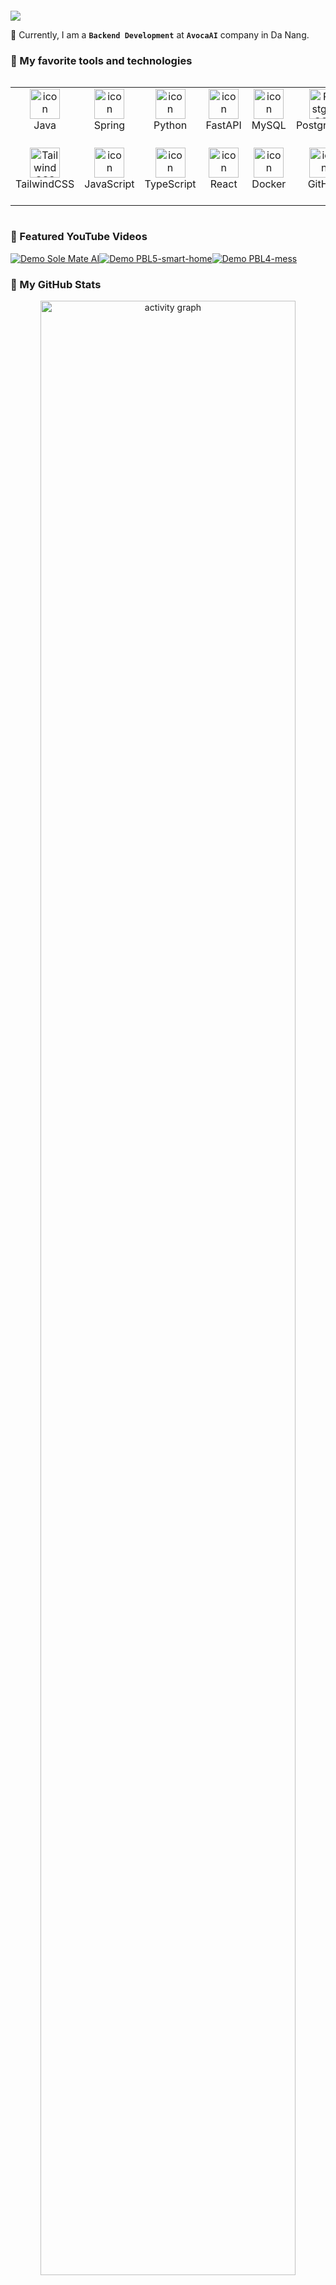 <h1 style="font-size: 20px; text-align: left;">
    <img src="https://readme-typing-svg.herokuapp.com/?font=Righteous&size=25&center=true&vCenter=true&width=350&height=50&duration=4000&lines=Hi+There!+👋;+I'm+Do+Nguyen+Anh!;" />
</h1>

🚀 Currently, I am a **`Backend Development`** at **`AvocaAI`** company in Da Nang.<br/>

### 🌱 My favorite tools and technologies

<div style="display: flex; align-items: flex-start; align: center">
  <table align="center">
    <tr>
      <td align="center" width="70">
        <img
          src="https://techstack-generator.vercel.app/java-icon.svg"
          alt="icon"
          width="48"
          height="48"
        />
        <br />Java
      </td>
      <td align="center" width="70">
        <img
          src="https://skillicons.dev/icons?i=spring"
          alt="icon"
          width="48"
          height="48"
        />
        <br />Spring
      </td>
      <td align="center" width="70">
        <img
          src="https://techstack-generator.vercel.app/python-icon.svg"
          alt="icon"
          width="48"
          height="48"
        />
        <br />Python
      </td>
      <td align="center" width="70">
        <img
          src="https://skillicons.dev/icons?i=fastapi"
          alt="icon"
          width="48"
          height="48"
        />
        <br />FastAPI
      </td>
      <td align="center" width="70">
        <img
          src="https://techstack-generator.vercel.app/mysql-icon.svg"
          alt="icon"
          width="48"
          height="48"
        />
        <br />MySQL
      </td>
      <td align="center" width="70">
        <img
          src="https://skillicons.dev/icons?i=postgres"
          width="48"
          height="48"
          alt="PostgreSQL"
        />
        <br />PostgreSQL
      </td>
      <td align="center" width="70">
        <img
          src="https://skillicons.dev/icons?i=html"
          width="48"
          height="48"
          alt="HTML5"
        />
        <br />HTML5
      </td>
      <td align="center" width="70">
        <img
          src="https://skillicons.dev/icons?i=css"
          width="48"
          height="48"
          alt="CSS3"
        />
        <br />CSS3
      </td>
      <td align="center" width="70">
        <img
          src="https://skillicons.dev/icons?i=sass"
          width="48"
          height="48"
          alt="SASS"
        />
        <br />SASS
      </td>
    </tr>
    <tr>
      <td align="center" width="70">
        <img
          src="https://skillicons.dev/icons?i=tailwind"
          width="48"
          height="48"
          alt="TailwindCSS"
        />
        <br />TailwindCSS
      </td>
      <td align="center" width="70">
        <img
          src="https://techstack-generator.vercel.app/js-icon.svg"
          alt="icon"
          width="48"
          height="48"
        />
        <br />JavaScript
      </td>
      <td align="center" width="70">
        <img
          src="https://techstack-generator.vercel.app/ts-icon.svg"
          alt="icon"
          width="48"
          height="48"
        />
        <br />TypeScript
      </td>
      <td align="center" width="70">
        <img
          src="https://techstack-generator.vercel.app/react-icon.svg"
          alt="icon"
          width="48"
          height="48"
        />
        <br />React
      </td>
      <td align="center" width="70">
        <img
          src="https://techstack-generator.vercel.app/docker-icon.svg"
          alt="icon"
          width="48"
          height="48"
        />
        <br />Docker
      </td>
      <td align="center" width="70">
        <img
          src="https://techstack-generator.vercel.app/github-icon.svg"
          alt="icon"
          width="48"
          height="48"
        />
        <br />GitHub
      </td>
      <td align="center" width="70">
        <img
          src="https://skillicons.dev/icons?i=idea"
          alt="icon"
          width="48"
          height="48"
        />
        <br />IntelliJ IDEA
      </td>
      <td align="center" width="70">
        <img
          src="https://skillicons.dev/icons?i=vscode"
          width="48"
          height="48"
          alt="VS Code Insiders"
        />
        <br />VS Code Insiders
      </td>
      <td align="center" width="70">
        <img
          src="https://skillicons.dev/icons?i=postman"
          alt="icon"
          width="48"
          height="48"
        />
        <br />Postman
      </td>
    </tr>
  </table>
</div>

### 🌱 Featured YouTube Videos

[![Demo Sole Mate AI](https://ytcards.demolab.com/?id=V6HKYMzLA9E&title=Demo+Sole+Mate+AI&lang=en&timestamp=1717520400&background_color=%230d1117&title_color=%23ffffff&stats_color=%23dedede&max_title_lines=1&width=200&border_radius=5&duration=285 "Demo Sole Mate AI")](https://youtu.be/V6HKYMzLA9E?si=3JZ_D3ELwOQ)[![Demo PBL5-smart-home](https://ytcards.demolab.com/?id=dvwq9WvmDM4&title=Demo+PBL5+-+smart+-+home&lang=en&timestamp=1686330000&background_color=%230d1117&title_color=%23ffffff&stats_color=%23dedede&max_title_lines=1&width=200&border_radius=5&duration=141 "Demo PBL5-smart-home")](https://youtu.be/dvwq9WvmDM4?si=j_HNg1IWzRyvVOu7)[![Demo PBL4-mess](https://ytcards.demolab.com/?id=vbQYvhYEAqE&title=Demo+PBL4+-+mess&lang=en&timestamp=1687971600&background_color=%230d1117&title_color=%23ffffff&stats_color=%23dedede&max_title_lines=1&width=200&border_radius=5&duration=97 "Demo PBL4-mess")](https://youtu.be/vbQYvhYEAqE?si=XCB6huKvwUSE45MP)

### 🌱 My GitHub Stats

<p align="center">
    <a href="https://wakatime.com/@Goblin8888">
        <img src="https://github-readme-activity-graph.vercel.app/graph?username=DNAnh01&theme=react-dark&hide_border=true&hide_title=false&area=true&custom_title=Total%20contribution%20graph%20in%20all%20repo" width="90%" alt="activity graph">
    </a>
</p>
<p align="center">
<a href="https://github.com/PrinceGoblinTech?tab=repositories"><img src="https://github-readme-stats-one-bice.vercel.app/api?username=DNAnh01&theme=gotham&show_icons=true&count_private=true&hide_border=true&role=OWNER,ORGANIZATION_MEMBER,COLLABORATOR"  width="45%" alt="@Goblin's github-readme-stats"/></a><a href="https://github.com/PrinceGoblinTech?tab=stars"><img src="https://github-readme-streak-stats.herokuapp.com?user=DNAnh01&theme=gotham&hide_border=true&date_format=M%20j%5B%2C%20Y%5D"  width="45%" alt="@Goblin's github-readme-streak-stats"/></a>
</p>
